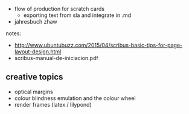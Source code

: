 - flow of production for scratch cards
  - exporting text from sla and integrate in .md
- jahresbuch zhaw

notes:
- http://www.ubuntubuzz.com/2015/04/scribus-basic-tips-for-page-layout-design.html
- scribus-manual-de-iniciacion.pdf

## creative topics
- optical margins
- colour blindness emulation and the colour wheel
- render frames (latex / lilypond)
